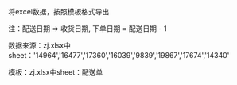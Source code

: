将excel数据，按照模板格式导出

注：配送日期  => 收货日期, 下单日期 = 配送日期 - 1

数据来源：zj.xlsx中sheet：'14964','16477','17360','16039','9839','19867','17674','14340'

模板：zj.xlsx中sheet：配送单
